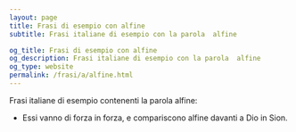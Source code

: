 ```yaml
---
layout: page
title: Frasi di esempio con alfine 
subtitle: Frasi italiane di esempio con la parola  alfine

og_title: Frasi di esempio con alfine 
og_description: Frasi italiane di esempio con la parola  alfine
og_type: website
permalink: /frasi/a/alfine.html
---
```


Frasi italiane di esempio contenenti la parola alfine:


- Essi vanno di forza in forza, e compariscono alfine davanti a Dio in Sion.

